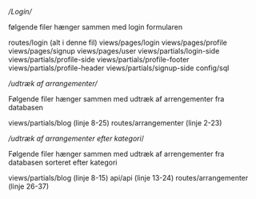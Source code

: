 */Login/*

følgende filer hænger sammen med login formularen

routes/login (alt i denne fil)
views/pages/login
views/pages/profile
views/pages/signup
views/pages/user
views/partials/login-side
views/partials/profile-side
views/partials/profile-footer
views/partials/profile-header
views/partials/signup-side
config/sql

*/udtræk af arrangementer/*

Følgende filer hænger sammen med udtræk af arrengementer fra databasen

views/partials/blog (linje 8-25)
routes/arrangementer (linje 2-23)

*/udtræk af arrangementer efter kategori*/

Følgende filer hænger sammen med udtræk af arrengementer fra databasen sorteret efter kategori

views/partials/blog (linje 8-15)
api/api (linje 13-24)
routes/arrangementer (linje 26-37)
